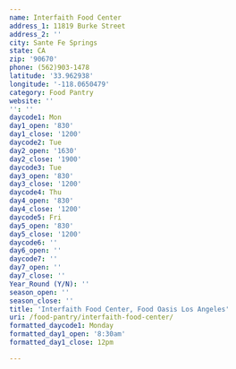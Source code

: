 ```yaml
---
name: Interfaith Food Center
address_1: 11819 Burke Street
address_2: ''
city: Sante Fe Springs
state: CA
zip: '90670'
phone: (562)903-1478
latitude: '33.962938'
longitude: '-118.0650479'
category: Food Pantry
website: ''
'': ''
daycode1: Mon
day1_open: '830'
day1_close: '1200'
daycode2: Tue
day2_open: '1630'
day2_close: '1900'
daycode3: Tue
day3_open: '830'
day3_close: '1200'
daycode4: Thu
day4_open: '830'
day4_close: '1200'
daycode5: Fri
day5_open: '830'
day5_close: '1200'
daycode6: ''
day6_open: ''
daycode7: ''
day7_open: ''
day7_close: ''
Year_Round (Y/N): ''
season_open: ''
season_close: ''
title: 'Interfaith Food Center, Food Oasis Los Angeles'
uri: /food-pantry/interfaith-food-center/
formatted_daycode1: Monday
formatted_day1_open: '8:30am'
formatted_day1_close: 12pm

---
```

